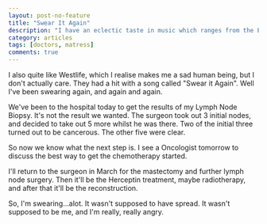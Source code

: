 ```yaml
---
layout: post-no-feature
title: "Swear It Again"
description: "I have an eclectic taste in music which ranges from the Eagles and Tom Petty, through Nina Simone, Duran Duran, Nickleback, to Bastille and Jake Bug."
category: articles
tags: [doctors, matress]
comments: true
---
```


I also quite like Westlife, which I realise makes me a sad human being, but I don't actually care.  They had a hit with a song called "Swear it Again".  Well I've been swearing again, and again and again.

We've been to the hospital today to get the results of my Lymph Node Biopsy.  It's not the result we wanted.  The surgeon took out 3 initial nodes, and decided to take out 5 more whilst he was there.  Two of the initial three turned out to be cancerous.  The other five were clear.

So now we know what the next step is.  I see a Oncologist tomorrow to discuss the best way to get the chemotherapy started.

I'll return to the surgeon in March for the mastectomy and further lymph node surgery.  Then it'll be the Herceptin treatment, maybe radiotherapy, and after that it'll be the reconstruction.

So, I'm swearing...alot.  It wasn't supposed to have spread.  It wasn't supposed to be me, and I'm really, really angry.
